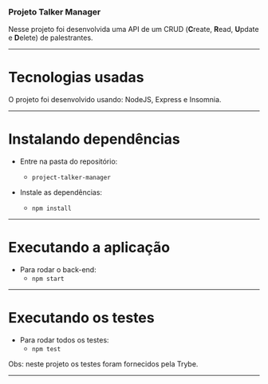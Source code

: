 ### Projeto Talker Manager

Nesse projeto foi desenvolvida uma API de um CRUD (**C**reate, **R**ead, **U**pdate e **D**elete) de palestrantes.

---

# Tecnologias usadas

O projeto foi desenvolvido usando: NodeJS, Express e Insomnia.

---

# Instalando dependências

- Entre na pasta do repositório:
  - `project-talker-manager`

- Instale as dependências:
  - `npm install`

---

# Executando a aplicação

- Para rodar o back-end:
  - `npm start`

---

# Executando os testes

- Para rodar todos os testes:
  - `npm test`

Obs: neste projeto os testes foram fornecidos pela Trybe.

---
